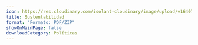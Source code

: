 ```yaml
---
icon: https://res.cloudinary.com/isolant-cloudinary/image/upload/v1640779659/website-2021/about-us/isolant-aislantes-icono-sustentabilidad.svg
title: Sustentabilidad
format: "Formato: PDF/ZIP"
showOnMainPage: false
downloadCategory: Políticas
---
```

